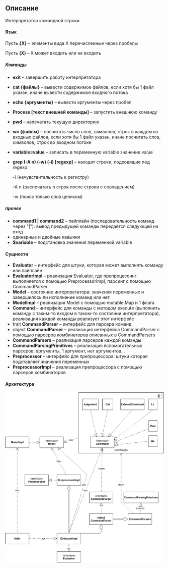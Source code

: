 ## Описание

Интерпретатор командной строки

#### Язык

Пусть **{X}** – элементы вида X перечисленные через пробелы

Пусть **(X)** – X может входить или не входить

##### Команды
* **exit** – завершить работу интерпретатора
* **cat {файлы}** – вывести содержимое файлов, если хотя бы 1 файл указан, иначе вывести содержимое входного потока
* **echo {аргументы}** – вывести аргументы через пробел
* **Process [текст внешней команды]** – запустить внешнюю команду
* **pwd** – напечатать текущую директорию
* **wc {файлы}** – посчитать число слов, символов, строк в каждом из входных файлов, если хотя бы 1 файл указан, иначе посчитать слов, символов, строк во входном потоке
* **variable=value** – записать в переменную variable значение value
* **grep (-A n) (-w) (-i) [regexp]** – находит строки, подходящие под regexp 

  -i (нечувствительность к регистру)
 
  -A n (распечатать n строк после строки с совпадением)

  -w (поиск только слов целиком)
 
##### прочее
* **command1 | command2** – пайплайн (последовательность команд через "|"): вывод предыдущей команды передаётся следующей на вход
* одинарные и двойные кавычки
* **$variable** – подстановка значения переменной variable

#### Сущности

* **Evaluator** – интерфейс для штуки, которая может выполнять команду или пайплайн
* **EvaluatorImpl** – реализация Evaluator, где препроцессинг выполняется с помощью PreprocessorImpl, парсинг с помощью CommandParser
* **Model** – состояние интерпретатора: значения переменных и завершилось ли исполнение команд или нет.
* **ModelImpl** – реализация Model с помощью mutable.Map и 1 флага
* **Command** – интерфейс для команды c методом execute (выполнить команду с таким-то входом в таком-то состоянии интерпретатора), реализация каждой команды реализует этот интерфейс
* trait **CommandParser** – интерфейс для парсера команд
* object **CommandParser** – реализация интерфейса CommandParser с помощью парсеров комбинаторов описанных в CommandParsers
* **CommandParsers** – реализация парсеров каждой команды
* **CommandParsingPrimitives** – реализация вспомогательных парсеров: аргументы, 1 аргумент, нет аргументов...
* **Preprocessor** – интерфейс для препроцессора: штуки которая подставляет значения переменных
* **PreprocessorImpl** – реализация препроцессора с помощью парсеров комбинаторов

#### Архитектура

<img src="diagram.png" />
